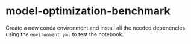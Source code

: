 # model-optimization-benchmark

Create a new conda environment and install all the needed depenencies using the `environment.yml` to test the notebook. 

